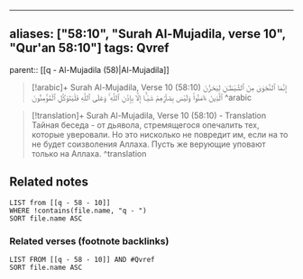 
---
aliases: ["58:10", "Surah Al-Mujadila, verse 10", "Qur'an 58:10"]
tags: Qvref
---

parent:: [[q - Al-Mujadila (58)|Al-Mujadila]]

> [!arabic]+ Surah Al-Mujadila, Verse 10 (58:10)
> <span class="quran-arabic">إِنَّمَا ٱلنَّجْوَىٰ مِنَ ٱلشَّيْطَـٰنِ لِيَحْزُنَ ٱلَّذِينَ ءَامَنُوا۟ وَلَيْسَ بِضَآرِّهِمْ شَيْـًٔا إِلَّا بِإِذْنِ ٱللَّهِ ۚ وَعَلَى ٱللَّهِ فَلْيَتَوَكَّلِ ٱلْمُؤْمِنُونَ</span>
^arabic

> [!translation]+ Surah Al-Mujadila, Verse 10 (58:10) - Translation
> Тайная беседа - от дьявола, стремящегося опечалить тех, которые уверовали. Но это нисколько не повредит им, если на то не будет соизволения Аллаха. Пусть же верующие уповают только на Аллаха.
^translation



## Related notes
```dataview
LIST from [[q - 58 - 10]]
WHERE !contains(file.name, "q - ")
SORT file.name ASC
```

### Related verses (footnote backlinks)
```dataview
LIST FROM [[q - 58 - 10]] AND #Qvref
SORT file.name ASC
```

